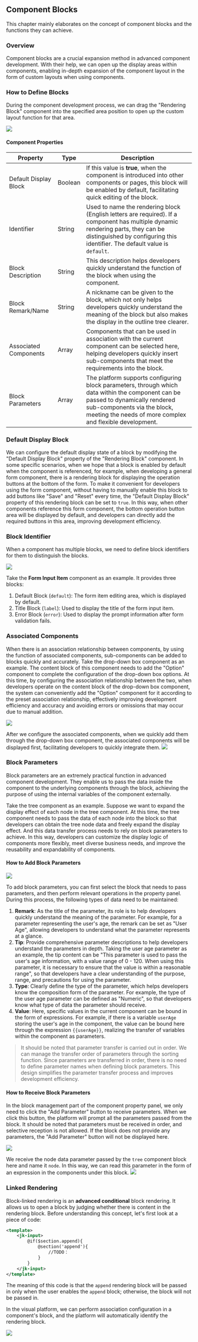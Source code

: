 ## Component Blocks

This chapter mainly elaborates on the concept of component blocks and the functions they can achieve.

### Overview

Component blocks are a crucial expansion method in advanced component development. With their help, we can open up the display areas within components, enabling in-depth expansion of the component layout in the form of custom layouts when using components.

### How to Define Blocks

During the component development process, we can drag the "Rendering Block" component into the specified area position to open up the custom layout function for that area.

![](/workbench/component-base12.png)

#### Component Properties

| Property | Type | Description |
| --- | --- | --- |
| Default Display Block | Boolean | If this value is **true**, when the component is introduced into other components or pages, this block will be enabled by default, facilitating quick editing of the block. |
| Identifier | String | Used to name the rendering block (English letters are required). If a component has multiple dynamic rendering parts, they can be distinguished by configuring this identifier. The default value is `default`. |
| Block Description | String | This description helps developers quickly understand the function of the block when using the component. |
| Block Remark/Name | String | A nickname can be given to the block, which not only helps developers quickly understand the meaning of the block but also makes the display in the outline tree clearer. |
| Associated Components | Array | Components that can be used in association with the current component can be selected here, helping developers quickly insert sub-components that meet the requirements into the block. |
| Block Parameters | Array | The platform supports configuring block parameters, through which data within the component can be passed to dynamically rendered sub-components via the block, meeting the needs of more complex and flexible development. |

### Default Display Block

We can configure the default display state of a block by modifying the "Default Display Block" property of the "Rendering Block" component. In some specific scenarios, when we hope that a block is enabled by default when the component is referenced, for example, when developing a general form component, there is a rendering block for displaying the operation buttons at the bottom of the form. To make it convenient for developers using the form component, without having to manually enable this block to add buttons like "Save" and "Reset" every time, the "Default Display Block" property of this rendering block can be set to `true`. In this way, when other components reference this form component, the bottom operation button area will be displayed by default, and developers can directly add the required buttons in this area, improving development efficiency.

### Block Identifier

When a component has multiple blocks, we need to define block identifiers for them to distinguish the blocks.

![](/workbench/component-section.png)

Take the **Form Input Item** component as an example. It provides three blocks:

1. Default Block (`default`): The form item editing area, which is displayed by default.
2. Title Block (`label`): Used to display the title of the form input item.
3. Error Block (`error`): Used to display the prompt information after form validation fails.

### Associated Components

When there is an association relationship between components, by using the function of associated components, sub-components can be added to blocks quickly and accurately. Take the drop-down box component as an example. The content block of this component needs to add the "Option" component to complete the configuration of the drop-down box options. At this time, by configuring the association relationship between the two, when developers operate on the content block of the drop-down box component, the system can conveniently add the "Option" component for it according to the preset association relationship, effectively improving development efficiency and accuracy and avoiding errors or omissions that may occur due to manual addition.

![](/workbench/component-section2.png)

After we configure the associated components, when we quickly add them through the drop-down box component, the associated components will be displayed first, facilitating developers to quickly integrate them.
![](/workbench/component-section3.png)

### Block Parameters

Block parameters are an extremely practical function in advanced component development. They enable us to pass the data inside the component to the underlying components through the block, achieving the purpose of using the internal variables of the component externally.

Take the tree component as an example. Suppose we want to expand the display effect of each node in the tree component. At this time, the tree component needs to pass the data of each node into the block so that developers can obtain the tree node data and freely expand the display effect. And this data transfer process needs to rely on block parameters to achieve. In this way, developers can customize the display logic of components more flexibly, meet diverse business needs, and improve the reusability and expandability of components.

#### How to Add Block Parameters

![](/workbench/component-section4.png)

To add block parameters, you can first select the block that needs to pass parameters, and then perform relevant operations in the property panel. During this process, the following types of data need to be maintained:

1. **Remark**: As the title of the parameter, its role is to help developers quickly understand the meaning of the parameter. For example, for a parameter representing the user's age, the remark can be set as "User Age", allowing developers to understand what the parameter represents at a glance.
2. **Tip**: Provide comprehensive parameter descriptions to help developers understand the parameters in depth. Taking the user age parameter as an example, the tip content can be "This parameter is used to pass the user's age information, with a value range of 0 - 120. When using this parameter, it is necessary to ensure that the value is within a reasonable range", so that developers have a clear understanding of the purpose, range, and precautions for using the parameter.
3. **Type**: Clearly define the type of the parameter, which helps developers know the composition form of the parameter. For example, the type of the user age parameter can be defined as "Numeric", so that developers know what type of data the parameter should receive.
4. **Value**: Here, specific values in the current component can be bound in the form of expressions. For example, if there is a variable `userAge` storing the user's age in the component, the value can be bound here through the expression `{{userAge}}`, realizing the transfer of variables within the component as parameters.

> It should be noted that parameter transfer is carried out in order. We can manage the transfer order of parameters through the sorting function. Since parameters are transferred in order, there is no need to define parameter names when defining block parameters. This design simplifies the parameter transfer process and improves development efficiency.

#### How to Receive Block Parameters

In the block management part of the component property panel, we only need to click the "Add Parameter" button to receive parameters. When we click this button, the platform will prompt all the parameters passed from the block. It should be noted that parameters must be received in order, and selective reception is not allowed. If the block does not provide any parameters, the "Add Parameter" button will not be displayed here.

![](/workbench/component-section5.png)

We receive the node data parameter passed by the `tree` component block here and name it `node`. In this way, we can read this parameter in the form of an expression in the components under this block.
![](/workbench/component-section6.png)

### Linked Rendering

Block-linked rendering is an **advanced conditional** block rendering. It allows us to open a block by judging whether there is content in the rendering block. Before understanding this concept, let's first look at a piece of code:

```xml
<template>
    <jk-input>
        @if($section.append){
            @section('append'){
                //TODO：
            }
        }
    </jk-input>
</template>
```

The meaning of this code is that the `append` rendering block will be passed in only when the user enables the `append` block; otherwise, the block will not be passed in.

In the visual platform, we can perform association configuration in a component's block, and the platform will automatically identify the rendering block.

![](/workbench/component-section7.png) 
